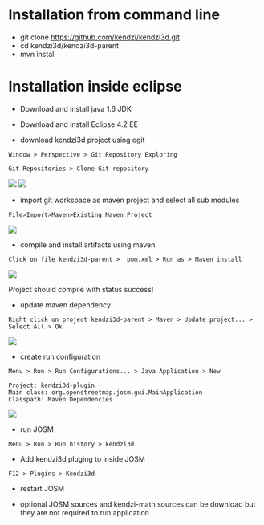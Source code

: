# Installation from command line
* git clone https://github.com/kendzi/kendzi3d.git
* cd kendzi3d/kendzi3d-parent
* mvn install

# Installation inside eclipse

* Download and install java 1.6 JDK

* Download and install Eclipse 4.2 EE

* download kendzi3d project using egit
```
Window > Perspective > Git Repository Exploring
```
```
Git Repositories > Clone Git repository
```
![](https://raw.github.com/kendzi/kendzi3d/master/doc/install1.png)
![](https://raw.github.com/kendzi/kendzi3d/master/doc/install2.png)

* import git workspace as maven project and select all sub modules
```
File>Import>Maven>Existing Maven Project
```
![](https://raw.github.com/kendzi/kendzi3d/master/doc/install3.png)

* compile and install artifacts using maven
```
Click on file kendzi3d-parent >  pom.xml > Run as > Maven install
```
![](https://raw.github.com/kendzi/kendzi3d/master/doc/install4.png)

Project should compile with status success!
* update maven dependency
```
Right click on project kendzi3d-parent > Maven > Update project... > Select All > Ok
```
![](https://raw.github.com/kendzi/kendzi3d/master/doc/install5.png)

* create run configuration
```
Menu > Run > Run Configurations... > Java Application > New
```
 
```
Project: kendzi3d-plugin
Main class: org.openstreetmap.josm.gui.MainApplication
Classpath: Maven Dependencies
```
![](https://raw.github.com/kendzi/kendzi3d/master/doc/install6.png)

* run JOSM
```
Menu > Run > Run history > kendzi3d
```

* Add kendzi3d pluging to inside JOSM
```
F12 > Plugins > Kendzi3d
```

* restart JOSM

* optional JOSM sources and kendzi-math sources can be download but they are not required to run application


